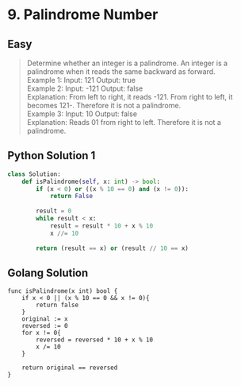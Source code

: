 # 9. Palindrome Number
## Easy

> Determine whether an integer is a palindrome. An integer is a palindrome when it reads the same backward as forward.  
> Example 1: Input: 121  Output: true  
> Example 2: Input: -121 Output: false  
> Explanation: From left to right, it reads -121. From right to left, it becomes 121-. Therefore it is not a palindrome.  
> Example 3: Input: 10   Output: false  
> Explanation: Reads 01 from right to left. Therefore it is not a palindrome.

## Python Solution 1

```python
class Solution:
    def isPalindrome(self, x: int) -> bool:
        if (x < 0) or ((x % 10 == 0) and (x != 0)):
            return False
        
        result = 0
        while result < x:
            result = result * 10 + x % 10
            x //= 10
        
        return (result == x) or (result // 10 == x)
```

## Golang Solution

```golang
func isPalindrome(x int) bool {
    if x < 0 || (x % 10 == 0 && x != 0){
        return false
    }
    original := x
    reversed := 0
    for x != 0{
        reversed = reversed * 10 + x % 10
        x /= 10
    }
    
    return original == reversed
}
```
